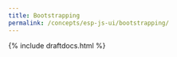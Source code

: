 ```yaml
---
title: Bootstrapping
permalink: /concepts/esp-js-ui/bootstrapping/
---
```


{% include draftdocs.html %}